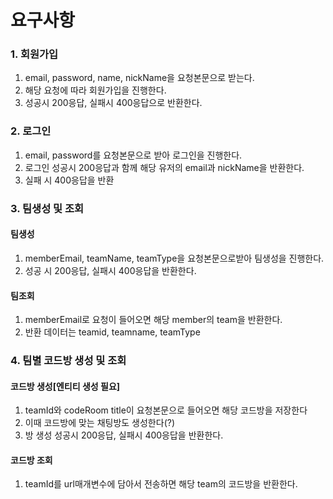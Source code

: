 # 요구사항
### 1. 회원가입
1. email, password, name, nickName을 요청본문으로 받는다.
2. 해당 요청에 따라 회원가입을 진행한다.
3. 성공시 200응답, 실패시 400응답으로 반환한다.

### 2. 로그인
1. email, password를 요청본문으로 받아 로그인을 진행한다.
2. 로그인 성공시 200응답과 함께 해당 유저의 email과 nickName을 반환한다.
3. 실패 시 400응답을 반환

### 3. 팀생성 및 조회
#### 팀생성
1. memberEmail, teamName, teamType을 요청본문으로받아 팀생성을 진행한다.
2. 성공 시 200응답, 실패시 400응답을 반환한다.

#### 팀조회
1. memberEmail로 요청이 들어오면 해당 member의 team을 반환한다.
2. 반환 데이터는 teamid, teamname, teamType

### 4. 팀별 코드방 생성 및 조회
#### 코드방 생성[엔티티 생성 필요]
1. teamId와 codeRoom title이 요청본문으로 들어오면 해당 코드방을 저장한다
2. 이때 코드방에 맞는 채팅방도 생성한다(?)
2. 방 생성 성공시 200응답, 실패시 400응답을 반환한다.

#### 코드방 조회
1. teamId를 url매개변수에 담아서 전송하면 해당 team의 코드방을 반환한다.
